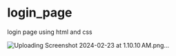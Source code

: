 # login_page
login page using html and css



![Uploading Screenshot 2024-02-23 at 1.10.10 AM.png…]()
